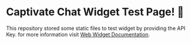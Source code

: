 # Captivate Chat Widget Test Page! 💬
This repository stored some static files to test widget by providing the API Key. for more information visit [Web Widget Documentation](https://manual.captivat.io/install/channels/web-widget).
